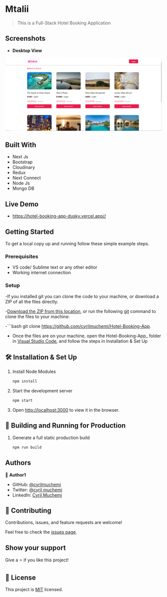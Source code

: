 # Mtalii

> This is a Full-Stack Hotel Booking Application

## Screenshots

- **Desktop View**

![Desktop](./screenshots/Mta2.png)



## Built With

- Next Js
- Bootstrap
- Cloudinary
- Redux
- Next Connect
- Node Js
- Mongo DB

## Live Demo

- https://hotel-booking-app-dusky.vercel.app//


## Getting Started

To get a local copy up and running follow these simple example steps.

### Prerequisites

- VS code/ Sublime text or any other editor
- Working internet connection

### Setup

-If you installed git you can clone the code to your machine, or download a ZIP of all the files directly.

-[Download the ZIP from this location](https://github.com/cyrilmuchemi/Hotel-Booking-App), or run the following [git](https://git-scm.com/downloads) command to clone the files to your machine:

-```bash
git clone https://github.com/cyrilmuchemi/Hotel-Booking-App. 

- Once the files are on your machine, open the Hotel-Booking-App_ folder in [Visual Studio Code](https://code.visualstudio.com/), and follow the steps in Installation & Set Up


## 🛠 Installation & Set Up

1. Install Node Modules

   ```sh
   npm install

2. Start the development server

   ```sh
   npm start

3. Open [http://localhost:3000](http://localhost:3000) to view it in the browser.


## 🚀 Building and Running for Production

1. Generate a full static production build

    ```sh
   npm run build
   
   
## Authors

👤 **Author1**

- GitHub: [@cyrilmuchemi](https://github.com/cyrilmuchemi)
- Twitter: [@cyril muchemi](https://twitter.com/cyrilmuchemi)
- LinkedIn: [Cyril Muchemi](https://linkedin.com/in/cyrilmuchemi)


## 🤝 Contributing

Contributions, issues, and feature requests are welcome!

Feel free to check the [issues page](../../issues/).

## Show your support

Give a ⭐️ if you like this project!


## 📝 License

This project is [MIT](./MIT.md) licensed.

